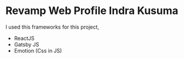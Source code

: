 # Revamp Web Profile Indra Kusuma

I used this frameworks for this project,

- ReactJS
- Gatsby JS
- Emotion (Css in JS)